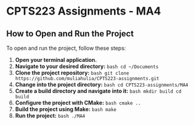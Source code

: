# CPTS223 Assignments - MA4
## How to Open and Run the Project
To open and run the project, follow these steps: 
1. **Open your terminal application.**
2. **Navigate to your desired directory:** ```bash cd ~/Documents ```
3. **Clone the project repository:** ```bash git clone https://github.com/muliahulia/CPTS223-assignments.git ```
4. **Change into the project directory:** ```bash cd CPTS223-assignments/MA4 ```
5. **Create a build directory and navigate into it:** ```bash mkdir build cd build ```
6. **Configure the project with CMake:** ```bash cmake .. ```
7. **Build the project using Make:** ```bash make ```
8. **Run the project:** ```bash ./MA4 ```
